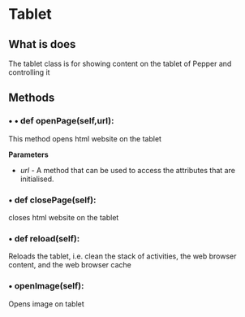 # Tablet

## What is does
The tablet class is for showing content on the tablet of Pepper and controlling it

## Methods
### •	•	def openPage(self,url):
This method opens html website on the tablet

__Parameters__
- *url* - A method that can be used to access the attributes that are initialised.

### •	def closePage(self):
closes html website on the tablet

 

### •	def reload(self):
Reloads the tablet, i.e. clean the stack of activities, the web browser content, and the web browser cache

### •	openImage(self):
Opens image on tablet
 

 



